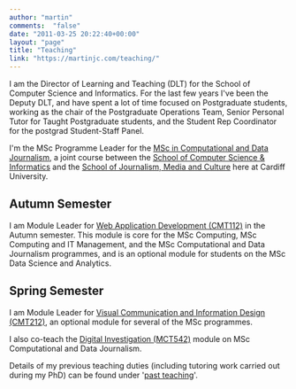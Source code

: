 ```yaml
---
author: "martin"
comments:  "false"
date: "2011-03-25 20:22:40+00:00"
layout: "page"
title: "Teaching"
link: "https://martinjc.com/teaching/"
---
```


I am the Director of Learning and Teaching (DLT) for the School of Computer Science and Informatics. For the last few years I've been the Deputy DLT, and have spent a lot of time focused on Postgraduate students, working as the chair of the Postgraduate Operations Team, Senior Personal Tutor for Taught Postgraduate students, and the Student Rep Coordinator for the postgrad Student-Staff Panel.

I'm the MSc Programme Leader for the [MSc in Computational and Data Journalism](http://www.cardiff.ac.uk/study/postgraduate/taught/courses/course/computational-and-data-journalism-msc), a joint course between the [School of Computer Science & Informatics](http://www.cardiff.ac.uk/computer-science/) and the [School of Journalism, Media and Culture](http://www.cardiff.ac.uk/journalism-media-and-culture) here at Cardiff University.


## Autumn Semester



I am Module Leader for [Web Application Development (CMT112)](http://handbooks.data.cardiff.ac.uk/module/CMT112.html) in the Autumn semester. This module is core for the MSc Computing, MSc Computing and IT Management, and the MSc Computational and Data Journalism programmes, and is an optional module for students on the MSc Data Science and Analytics.



## Spring Semester



I am Module Leader for [Visual Communication and Information Design (CMT212)](http://handbooks.data.cardiff.ac.uk/module/CMT212.html), an optional module for several of the MSc programmes.

I also co-teach the [Digital Investigation (MCT542)](http://handbooks.data.cardiff.ac.uk/module/MCT542.html) module on MSc Computational and Data Journalism.







Details of my previous teaching duties (including tutoring work carried out during my PhD) can be found under '[past teaching](/teaching/past-teaching/)'.
